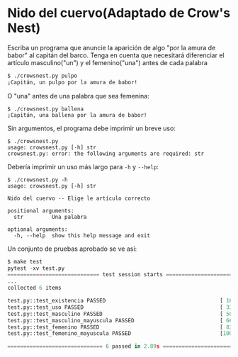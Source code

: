 # Nido del cuervo(Adaptado de Crow's Nest)


Escriba un programa que anuncie la aparición de algo "por la amura de babor" al capitán del barco.
Tenga en cuenta que necesitará diferenciar el artículo masculino("un") y el femenino("una") antes de cada palabra

```bash
$ ./crowsnest.py pulpo
¡Capitán, un pulpo por la amura de babor!
```

O "una" antes de una palabra que sea femenina:

```
$ ./crowsnest.py ballena
¡Capitán, una ballena por la amura de babor!
```

Sin argumentos, el programa debe imprimir un breve uso:

```
$ ./crowsnest.py
usage: crowsnest.py [-h] str
crowsnest.py: error: the following arguments are required: str
```

Debería imprimir un uso más largo para `-h` y `--help`:

```
$ ./crowsnest.py -h
usage: crowsnest.py [-h] str

Nido del cuervo -- Elige le artículo correcto

positional arguments:
  str         Una palabra

optional arguments:
  -h, --help  show this help message and exit
```

Un conjunto de pruebas aprobado se ve así:

```python
$ make test
pytest -xv test.py
============================= test session starts ==============================
...
collected 6 items

test.py::test_existencia PASSED                                    [ 16%]
test.py::test_uso PASSED                                           [ 33%]
test.py::test_masculino PASSED                                     [ 50%]
test.py::test_masculino_mayuscula PASSED                           [ 66%]
test.py::test_femenino PASSED                                      [ 83%]
test.py::test_femenino_mayuscula PASSED                            [100%]

============================== 6 passed in 2.89s ===============================
```
